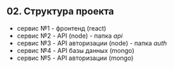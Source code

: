 ## 02. Структура проекта

- сервис №1 - фронтенд (react)
- сервис №2 - API (node) - папка *api*
- сервис №3 - API авторизации (node) - папка *auth*
- сервис №4 - API базы данных (mongo) 
- сервис №5 - API авторизации (mongo)

